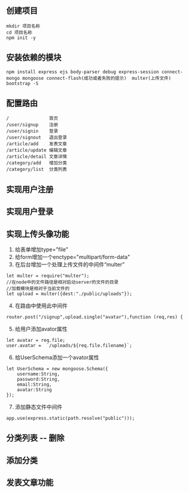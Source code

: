 ## 创建项目
```
mkdir 项目名称
cd 项目名称
npm init -y
```

## 安装依赖的模块
```
npm install express ejs body-parser debug express-session connect-mongo mongoose connect-flash(成功或者失败的提示)  multer(上传文件) bootstrap -S
```

## 配置路由
```
/               首页
/user/signup    注册
/user/signin    登录
/user/signout   退出登录
/article/add    发表文章
/article/update 编辑文章
/article/detail 文章详情
/category/add   增加分类
/category/list  分类列表
```


## 实现用户注册

## 实现用户登录

## 实现上传头像功能
1. 给表单增加type="file"
2. 给form增加一个enctype="multipart/form-data"
3. 在后台增加一个处理上传文件的中间件“multer”
```
let multer = require("multer");
//在node中的文件路径是相对启动server的文件的目录
//加载模块是相对于当前文件的
let upload = multer({dest:"./public/uploads"});
```
4. 在路由中使用此中间件
```
router.post("/signup",upload.single("avatar"),function (req,res) {
```
5. 给用户添加avator属性
```
let avatar = req.file;
user.avatar =  `/uploads/${req.file.filename}`;
```
6. 给UserSchema添加一个avator属性
```
let UserSchema = new mongoose.Schema({
    username:String,
    password:String,
    email:String,
    avatar:String
});
```
7. 添加静态文件中间件
```
app.use(express.static(path.resolve("public")));
```

## 分类列表  -- 删除

## 添加分类

## 发表文章功能
